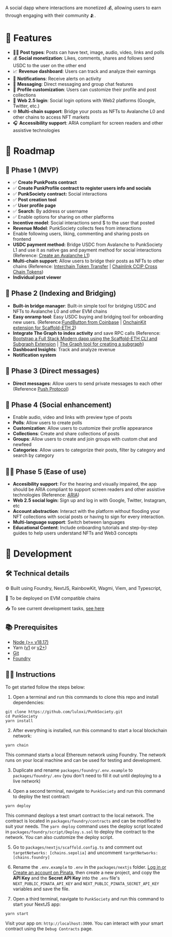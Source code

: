 A social dapp where interactions are monetized 💰, allowing users to earn through engaging with their community 🫂.

# 🤘 Features

- 🤹‍♂️ **Post types**: Posts can have text, image, audio, video, links and polls
- 💰 **Social monetization**: Likes, comments, shares and follows send USDC to the user on the other end
- 📈 **Revenue dashboard**: Users can track and analyze their earnings
- 🔔 **Notifications**: Receive alerts on activity
- 💌 **Messaging**: Direct messaging and group chat features
- 🎨 **Profile customization**: Users can customize their profile and post collections
- 📱 **Web 2.5 login**: Social login options with Web2 platforms (Google, Twitter, etc.)
- 🌐 **Multi-chain support**: Bridge your posts as NFTs to Avalanche L0 and other chains to access NFT markets
- 🎧 **Accessibility support**: ARIA compliant for screen readers and other assistive technologies

# 🤘 Roadmap

## 🐣 Phase 1 (MVP)

- ✅ **Create PunkPosts contract**
- ✅ **Create PunkProfile contract to register users info and socials**
- ✅ **PunkSociety contract:** Social interactions
- ✅ **Post creation tool**
- ✅ **User profile page**
- ✅ **Search**: By address or username
- ✅ Enable options for sharing on other platforms
- **Incentive model**: Social interactions send $ to the user that posted
- **Revenue Model**: PunkSociety collects fees from interactions
- Enable following users, liking, commenting and sharing posts on frontend
- **USDC payment method:** Bridge USDC from Avalanche to PunkSociety L1 and use it as native gas and payment method for social interactions (Reference: [Create an Avalanche L1](https://docs.avax.network/tooling/create-deploy-avalanche-l1s/create-avalanche-l1))
- **Multi-chain support**: Allow users to bridge their posts as NFTs to other chains (Reference: [Interchain Token Transfer](https://academy.avax.network/course/interchain-token-transfer/02-avalanche-starter-kit/01-avalanche-starter-kit) | [Chainlink CCIP Cross Chain Tokens](https://docs.chain.link/ccip/tutorials/cross-chain-tokens))
- **Individual post viewer**

## 👥 Phase 2 (Indexing and Bridging)

- **Built-in bridge manager**: Built-in simple tool for bridging USDC and NFTs to Avalanche L0 and other EVM chains
- **Easy onramp tool**: Easy USDC buying and bridging tool for onboarding new users. (Reference:[FundButton from Coinbase](https://onchainkit.xyz/fund/fund-button) | [OnchainKit extension for Scaffold-ETH 2](https://github.com/scaffold-eth/create-eth-extensions/tree/onchainkit))
- **Integrate The Graph to index activity** and save RPC calls (Reference: [Bootstrap a Full Stack Modern dapp using the Scaffold-ETH CLI and Subgraph Extension](https://siddhantk08.hashnode.dev/bootstrap-a-full-stack-modern-dapp-using-the-scaffold-eth-cli-and-subgraph-extension) | [The Graph tool for creating a subgraph](https://thegraph.com/docs/en/developing/creating-a-subgraph/))
- **Dashboard Insights**: Track and analyze revenue
- **Notification system**

## 💌 Phase 3 (Direct messages)

- **Direct messages:** Allow users to send private messages to each other (Reference [Push Protocol](https://push.org/))

## 💬 Phase 4 (Social enhancement)

- Enable audio, video and links with preview type of posts
- **Polls**: Allow users to create polls
- **Customization**: Allow users to customize their profile appearance
- **Collections**: Create and share collections of posts
- **Groups**: Allow users to create and join groups with custom chat and newfeed
- **Categories**: Allow users to categorize their posts, filter by category and search by category

## 👨‍🦽 Phase 5 (Ease of use)

- **Accesibility support**: For the hearing and visually impaired, the app should be ARIA compliant to support screen readers and other assistive technologies (Reference: [ARIA](https://developer.mozilla.org/en-US/docs/Web/Accessibility/ARIA))
- **Web 2.5 social login:** Sign up and log in with Google, Twitter, Instagram, etc
- **Account abstraction**: Interact with the platform without flooding your NFT collections with social posts or having to sign for every interaction.
- **Multi-language support**: Switch between languages
- **Educational Content**: Include onboarding tutorials and step-by-step guides to help users understand NFTs and Web3 concepts

# 🤘 Development

## 🛠️ Technical details

⚙️ Built using Foundry, NextJS, RainbowKit, Wagmi, Viem, and Typescript,

🔗 To be deployed on EVM compatible chains

📥 To see current development tasks, [see here](https://lulox.notion.site/PunkSociety-3458ad216e8c40a9b4489fe026146552?pvs=74)

## 📚 Prerequisites

- [Node (>= v18.17)](https://nodejs.org/en/download/package-manager)
- Yarn ([v1](https://classic.yarnpkg.com/en/docs/install/#windows-stable) or [v2+](https://yarnpkg.com/getting-started/install))
- [Git](https://git-scm.com/downloads)
- [Foundry](https://book.getfoundry.sh/getting-started/installation)

## 👨‍🏫 Instructions

To get started follow the steps below:

1. Open a terminal and run this commands to clone this repo and install dependencies:

```
git clone https://github.com/luloxi/PunkSociety.git
cd PunkSociety
yarn install
```

2. After everything is installed, run this command to start a local blockchain network:

```
yarn chain
```

This command starts a local Ethereum network using Foundry. The network runs on your local machine and can be used for testing and development.

3. Duplicate and rename `packages/foundry/.env.example` to `packages/foundry/.env` (you don't need to fill it out until deploying to a live network)

4. Open a second terminal, navigate to `PunkSociety` and run this command to deploy the test contract:

```
yarn deploy
```

This command deploys a test smart contract to the local network. The contract is located in `packages/foundry/contracts` and can be modified to suit your needs. The `yarn deploy` command uses the deploy script located in `packages/foundry/script/Deploy.s.sol` to deploy the contract to the network. You can also customize the deploy script.

5. Go to `packages/nextjs/scaffold.config.ts` and comment out `targetNetworks: [chains.sepolia]` and uncomment `targetNetworks: [chains.foundry]`

6. Rename the `.env.example` to `.env` in the `packages/nextjs` folder. [Log in or Create an account on Pinata](https://app.pinata.cloud/signin), then create a new project, and copy the **API Key** and the **Secret API Key** into the `.env` file's `NEXT_PUBLIC_PINATA_API_KEY` and `NEXT_PUBLIC_PINATA_SECRET_API_KEY` variables and save the file.

7. Open a third terminal, navigate to `PunkSociety` and run this command to start your NextJS app:

```
yarn start
```

Visit your app on: `http://localhost:3000`. You can interact with your smart contract using the `Debug Contracts` page.
